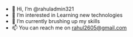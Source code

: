 - 👋 Hi, I’m @rahuladmin321
- 👀 I’m interested in Learning new technologies
- 🌱 I’m currently brushing up my skills
- 📫 You can reach me on rahul2605@gmail.com
